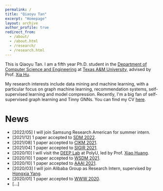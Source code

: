 ```yaml
---
permalink: /
title: "Qiaoyu Tan"
excerpt: "Homepage"
layout: archive
author_profile: true
redirect_from: 
  - /about/
  - /about.html
  - /research/
  - /research.html
---
```


This is Qiaoyu Tan. I am a fifth year Ph.D. student in the [Department of Computer Science and Engineering](https://engineering.tamu.edu/cse/index.html) at [Texas A&M University](https://www.tamu.edu/), advised by Prof. [Xia Hu](https://cs.rice.edu/~xh37/index.html).
<!-- I received my B.Eng degree from School of Computer Science and Technology, Southwest University, supervised by Professor [Guoxian Yu](http://www.sdu-idea.cn/). -->
My research interests include data mining and machine learning, with a particular focus on graph machine learning, recommendation systems, self-supervised learning and model compression. Recently, I'm a big fan of self-supervised graph learning and Tinny GNNs. 
You can find my CV [here](https://qiaoyu-tan.github.io/files/paper1.pdf).

<!-- Starting in Fall 2022, I will be an available on job market.   -->

# News
* \[2022/05\] I will join Samsung Research American for summer intern. 
* \[2021/12\] 1 paper accepted to [SDM 2022](https://www.siam.org/conferences/cm/program/accepted-papers/sdm22-accepted-papers). 
* \[2021/08\] 1 paper accepted to [CIKM 2021](https://www.cikm2021.org/accepted-papers). 
* \[2021/04\] 1 paper accepted to [SIGIR 2021](https://sigir.org/sigir2021/accepted-papers/). 
* \[2020/10\] I will visit the [DEEP Lab](https://www4.comp.polyu.edu.hk/~xiaohuang/DEEP_lab.html) at PolyU, led by Prof. [Xiao Huang](https://www4.comp.polyu.edu.hk/~xiaohuang/index.html).   
* \[2020/10\] 1 paper accepted to [WSDM 2021](https://www.wsdm-conference.org/2021/index.php). 
* \[2020/10\] 1 paper accepted to [AAAI 2021](https://aaai.org/Conferences/AAAI-21/). 
* \[2020/03\] I will join Alibaba Group as Research Intern, supervised by [Hongxia Yang](https://sites.google.com/site/hystatistics/).
* \[2020/01\] 1 paper accepted to [WWW 2020](https://www2020.thewebconf.org/). 
* \[...\] 

# 
